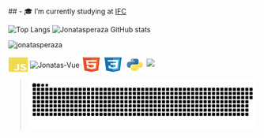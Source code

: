 <div>
## - 🎓 I’m currently studying at <a href="http://araquari.ifc.edu.br">IFC</a>
</div>

![Top Langs](https://github-readme-stats.vercel.app/api/top-langs/?username=jonatasperaza&layout=donut)
![Jonatasperaza GitHub stats](https://github-readme-stats.vercel.app/api?username=jonatasperaza&show_icons=true&theme=transparent)

<div>
<img src="http://this.website.com/cmoe?name=jonatasperaza" alt="jonatasperaza" />
  <div style="display: inline_block"><br>
  <img align="center" alt="Jonatas-Js" height="30" width="40" src="https://raw.githubusercontent.com/devicons/devicon/master/icons/javascript/javascript-plain.svg">
  <img align="center" alt="Jonatas-Vue" height="30" width="40" src="https://cdn.jsdelivr.net/gh/devicons/devicon/icons/vuejs/vuejs-original.svg">
  <img align="center" alt="Jonatas-HTML" height="30" width="40" src="https://raw.githubusercontent.com/devicons/devicon/master/icons/html5/html5-original.svg">
  <img align="center" alt="Jonatas-CSS" height="30" width="40" src="https://raw.githubusercontent.com/devicons/devicon/master/icons/css3/css3-original.svg">
  <img align="center" alt="Jonatas-Python" height="30" width="40" src="https://raw.githubusercontent.com/devicons/devicon/master/icons/python/python-original.svg">
   <a href="https://www.instagram.com/jonatasperaza/" target="_blank" style:="text-aling:center"><img src="https://img.shields.io/badge/-Instagram-%23E4405F?style=for-the-badge&logo=instagram&logoColor=white" target="_blank"></a>
</div>
  
> ![Snake animation](https://github.com/jonatasperaza/jonatasperaza/blob/output/github-contribution-grid-snake.svg)
